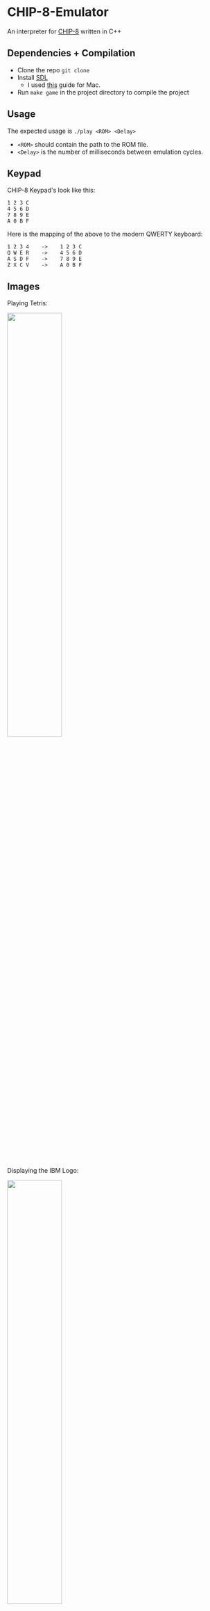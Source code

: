# CHIP-8-Emulator
An interpreter for [CHIP-8](https://en.wikipedia.org/wiki/CHIP-8) written in C++

## Dependencies + Compilation
- Clone the repo `git clone`
- Install [SDL](https://www.libsdl.org/)
  - I used [this](https://medium.com/@edkins.sarah/set-up-sdl2-on-your-mac-without-xcode-6b0c33b723f7) guide for Mac.
- Run `make game` in the project directory to compile the project

## Usage
The expected usage is `./play <ROM> <Delay>`
- `<ROM>` should contain the path to the ROM file.
- `<Delay>` is the number of milliseconds between emulation cycles.

## Keypad
CHIP-8 Keypad's look like this:
```
1 2 3 C
4 5 6 D
7 8 9 E
A 0 B F
```

Here is the mapping of the above to the modern QWERTY keyboard:
```
1 2 3 4    ->    1 2 3 C
Q W E R    ->    4 5 6 D
A S D F    ->    7 8 9 E
Z X C V    ->    A 0 B F
```

## Images
Playing Tetris:

<img src="https://user-images.githubusercontent.com/21336191/149680951-a7637e37-4d51-4cf0-a080-96b4fbd15106.png" width="50%" height="50%">

Displaying the IBM Logo:

<img src="https://user-images.githubusercontent.com/21336191/149680959-6a6f0555-77c8-4aab-9c85-b1e443c6554f.png" width="50%" height="50%">


## ROMs
[Here](https://johnearnest.github.io/chip8Archive/) is a link to a library of CHIP-8 games to play.

## References
- [Chip-8 Github Links](https://chip-8.github.io/links/)
- [CHIP-8 wikipedia page](https://en.wikipedia.org/wiki/CHIP-8).
